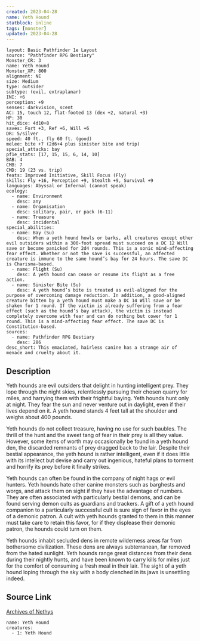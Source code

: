 ```yaml
---
created: 2023-04-28
name: Yeth Hound
statblock: inline
tags: [monster]
updated: 2023-04-28
---
```

```statblock
layout: Basic Pathfinder 1e Layout
source: "Pathfinder RPG Bestiary"
Monster_CR: 3
name: Yeth Hound
Monster_XP: 800
alignment: NE
size: Medium
type: outsider
subtype: (evil, extraplanar)
INI: +6
perception: +9
senses: darkvision, scent
AC: 15, touch 12, flat-footed 13 (dex +2, natural +3)
HP: 30
hit_dice: 4d10+8
saves: Fort +3, Ref +6, Will +6
DR: 5/silver
speed: 40 ft., fly 60 ft. (good)
melee: bite +7 (2d6+4 plus sinister bite and trip)
special_attacks: bay
pf1e_stats: [17, 15, 15, 6, 14, 10]
BAB: 4
CMB: 7
CMD: 19 (23 vs. trip)
feats: Improved Initiative, Skill Focus (Fly)
skills: Fly +16, Perception +9, Stealth +9, Survival +9
languages: Abyssal or Infernal (cannot speak)
ecology:
  - name: Environment
    desc: any
  - name: Organisation
    desc: solitary, pair, or pack (6-11)
  - name: Treasure
    desc: incidental
special_abilities:
  - name: Bay (Su)
    desc: When a yeth hound howls or barks, all creatures except other evil outsiders within a 300-foot spread must succeed on a DC 12 Will save or become panicked for 2d4 rounds. This is a sonic mind-affecting fear effect. Whether or not the save is successful, an affected creature is immune to the same hound’s bay for 24 hours. The save DC is Charisma-based.
  - name: Flight (Su)
    desc: A yeth hound can cease or resume its flight as a free action.
  - name: Sinister Bite (Su)
    desc: A yeth hound’s bite is treated as evil-aligned for the purpose of overcoming damage reduction. In addition, a good-aligned creature bitten by a yeth hound must make a DC 14 Will save or be shaken for 1 round. If the victim is already suffering from a fear effect (such as the hound’s bay attack), the victim is instead completely overcome with fear and can do nothing but cower for 1 round. This is a mind-affecting fear effect. The save DC is Constitution-based.
sources:
  - name: Pathfinder RPG Bestiary
    desc: 286
desc_short: This emaciated, hairless canine has a strange air of menace and cruelty about it.
```
## Description
Yeth hounds are evil outsiders that delight in hunting intelligent prey. They lope through the night skies, relentlessly pursuing their chosen quarry for miles, and harrying them with their frightful baying. Yeth hounds hunt only at night. They fear the sun and never venture out in daylight, even if their lives depend on it. A yeth hound stands 4 feet tall at the shoulder and weighs about 400 pounds.

Yeth hounds do not collect treasure, having no use for such baubles. The thrill of the hunt and the sweet tang of fear in their prey is all they value. However, some items of worth may occasionally be found in a yeth hound den, the discarded remnants of prey dragged back to the lair. Despite their bestial appearance, the yeth hound is rather intelligent, even if it does little with its intellect but devise and carry out ingenious, hateful plans to torment and horrify its prey before it finally strikes.

Yeth hounds can often be found in the company of night hags or evil hunters. Yeth hounds hate other canine monsters such as barghests and worgs, and attack them on sight if they have the advantage of numbers. They are often associated with particularly bestial demons, and can be found serving demon cults as guardians and trackers. A gift of a yeth hound companion to a particularly successful cult is sure sign of favor in the eyes of a demonic patron. A cult with yeth hounds granted to them in this manner must take care to retain this favor, for if they displease their demonic patron, the hounds could turn on them.

Yeth hounds inhabit secluded dens in remote wilderness areas far from bothersome civilization. These dens are always subterranean, far removed from the hated sunlight. Yeth hounds range great distances from their dens during their nightly hunts, and have been known to carry kills for miles just for the comfort of consuming a fresh meal in their lair. The sight of a yeth hound loping through the sky with a body clenched in its jaws is unsettling indeed.
## Source Link
[Archives of Nethys](https://aonprd.com/MonsterDisplay.aspx?ItemName=Yeth%20Hound)
```encounter-table
name: Yeth Hound
creatures:
  - 1: Yeth Hound
```
